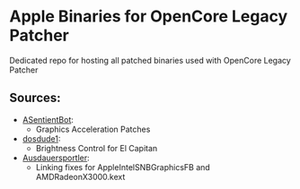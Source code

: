 # Apple Binaries for OpenCore Legacy Patcher

Dedicated repo for hosting all patched binaries used with OpenCore Legacy Patcher

## Sources:

* [ASentientBot](https://github.com/ASentientBot):
  * Graphics Acceleration Patches
* [dosdude1](https://github.com/dosdude1):
  * Brightness Control for El Capitan
* [Ausdauersportler](https://github.com/Ausdauersportler):
  * Linking fixes for AppleIntelSNBGraphicsFB and AMDRadeonX3000.kext